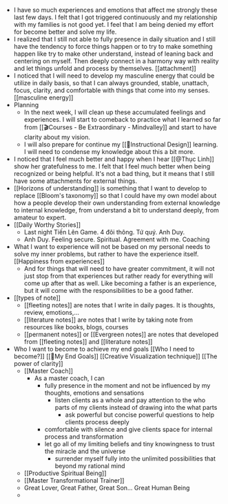 - I have so much experiences and emotions that affect me strongly these last few days. I felt that I got triggered continuously and my relationship with my families is not good yet. I feel that I am being denied my effort for become better and solve my life. 
- I realized that I still not able to fully presence in daily situation and I still have the tendency to force things happen or to try to make something happen like try to make other understand, instead of leaning back and centering on myself. Then deeply connect in a harmony way with reality and let things unfold and process by themselves. [[attachment]]
- I noticed that I will need to develop my masculine energy that could be utilize in daily basis, so that I can always grounded, stable, unattach, focus, clarity, and comfortable with things that come into my senses. [[masculine energy]]
- Planning
    - In the next week, I will clean up these accumulated feelings and experiences. I will start to comeback to practice what I learned so far from [[🎬Courses - Be Extraordinary - Mindvalley]] and start to have clarity about my vision.
    - I will also prepare for continue my [[🌱Instructional Design]] learning. I will need to condense my knowledge about this a bit more. 
- I noticed that I feel much better and happy when I hear [[@Thục Linh]] show her gratefulness to me. I felt that I feel much better when being recognized or being helpful. It's not a bad thing, but it means that I still have some attachments for external things.
- [[Horizons of understanding]] is something that I want to develop to replace [[Bloom's taxonomy]] so that I could have my own model about how a people develop their own understanding from external knowledge to internal knowledge, from understand a bit to understand deeply, from amateur to expert.
- [[Daily Worthy Stories]] 
    - Last night Tiến Lên Game. 4 đôi thông. Tứ quý. Anh Duy. 
    - Anh Duy. Feeling secure. Spiritual. Agreement with me. Coaching
- What I want to experience will not be based on my personal needs to solve my inner problems, but rather to have the experience itself. [[Happiness from experiences]]
    - And for things that will need to have greater commitment, it will not just stop from that experiences but rather ready for everything will come up after that as well. Like becoming a father is an experience, but it will come with the responsibilities to be a good father. 
- [[types of note]]
    - [[fleeting notes]] are notes that I write in daily pages. It is thoughts, review, emotions,... 
    - [[literature notes]] are notes that I write by taking note from resources like books, blogs, courses
    - [[permanent notes]] or [[Evergreen notes]] are notes that developed from [[fleeting notes]] and [[literature notes]]
- Who I want to become to achieve my end goals [[Who I need to become?]] [[🌱My End Goals]] [[Creative Visualization technique]] [[The power of clarity]]
    - [[Master Coach]]
        - As a master coach, I can
            - fully presence in the moment and not be influenced by my thoughts, emotions and sensations
                - listen clients as a whole and pay attention to the who parts of my clients instead of drawing into the what parts
                    - ask powerful but concise powerful questions to help clients process deeply
            - comfortable with silence and give clients space for internal process and transformation
            - let go all of my limiting beliefs and tiny knowingness to trust the miracle and the universe
                - surrender myself fully into the unlimited possibilities that beyond my rational mind
    - [[Productive Spiritual Being]]
    - [[Master Transformational Trainer]]
    - Great Lover, Great Father, Great Son... Great Human Being
    - 
